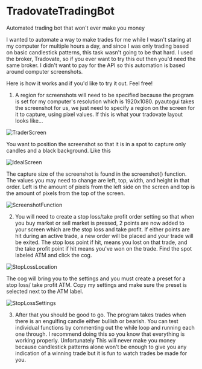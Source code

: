 # TradovateTradingBot
Automated trading bot that won't ever make you money

I wanted to automate a way to make trades for me while I wasn't staring at my computer for multiple hours a day, and since I was only trading based on basic candlestick patterns, this task wasn't going to be that hard. I used the broker, Tradovate, so if you ever want to try this out then you'd need the same broker. I didn't want to pay for the API so this automation is based around computer screenshots. 

Here is how it works and if you'd like to try it out. Feel free!

1. A region for screenshots will need to be specified because the program is set for my computer's resolution which is 1920x1080. pyautogui takes the screenshot for us, we just need to specify a region on the screen for it to capture, using pixel values. If this is what your tradovate layout looks like...

![TraderScreen](https://github.com/kjcingel/TradovateTradingBot/assets/123612146/762ed014-7e80-4e9e-858e-33f6d19abe70)

You want to position the screenshot so that it is in a spot to capture only candles and a black background. Like this

![IdealScreen](https://github.com/kjcingel/TradovateTradingBot/assets/123612146/e0a76a60-f626-4e8e-8f23-e7fbbb4cedb7)

The capture size of the screenshot is found in the screenshot() function. The values you may need to change are left, top, width, and height in that order. Left is the amount of pixels from the left side on the screen and top is the amount of pixels from the top of the screen. 

![ScreenshotFunction](https://github.com/kjcingel/TradovateTradingBot/assets/123612146/b464a6c1-07d2-47cd-a5d3-44f8087c0f81)

2. You will need to create a stop loss/take profit order setting so that when you buy market or sell market is pressed, 2 points are now added to your screen which are the stop loss and take profit. If either points are hit during an active trade, a new order will be placed and your trade will be exited. The stop loss point if hit, means you lost on that trade, and the take profit point if hit means you've won on the trade. Find the spot labeled ATM and click the cog.

![StopLossLocation](https://github.com/kjcingel/TradovateTradingBot/assets/123612146/165f402f-d5f7-42e3-85de-6f6c1376f1c4)

The cog will bring you to the settings and you must create a preset for a stop loss/ take profit ATM. Copy my settings and make sure the preset is selected next to the ATM label.

![StopLossSettings](https://github.com/kjcingel/TradovateTradingBot/assets/123612146/443b07e4-3211-4b69-9131-2bb8137bd247)

3. After that you should be good to go. The program takes trades when there is an engulfing candle either bullish or bearish. You can test individual functions by commenting out the while loop and running each one through. I recommend doing this so you know that everything is working properly. Unfortunately This will never make you money because candlestick patterns alone won't be enough to give you any indication of a winning trade but it is fun to watch trades be made for you.
